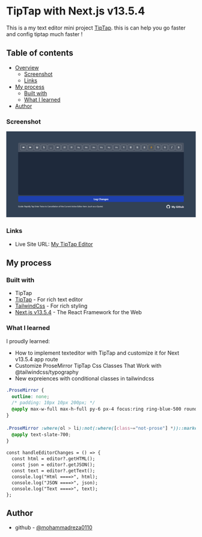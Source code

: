 # TipTap with Next.js v13.5.4

This is a my text editor mini project [TipTap](https://rich-text-editor-one.vercel.app/). this is can help you go faster and config tiptap much faster !

## Table of contents

- [Overview](#overview)
  - [Screenshot](#screenshot)
  - [Links](#links)
- [My process](#my-process)
  - [Built with](#built-with)
  - [What I learned](#what-i-learned)
- [Author](#author)

### Screenshot

![](./public/screenshot/editor.jpg)

### Links

- Live Site URL: [My TipTap Editor](https://your-live-site-url.com)

## My process

### Built with

- TipTap
- [TipTap](https://tiptap.dev/) - For rich text editor 
- [TailwindCss](https://tailwindcss.com/) - For rich styling
- [Next.js v13.5.4](https://nextjs.org/) - The React Framework for the Web

### What I learned

I proudly learned:

- How to implement texteditor with TipTap and customize it for Next v13.5.4 app route
- Customize ProseMirror TipTap Css Classes That Work with @tailwindcss/typography
- New expreiences with conditional classes in tailwindcss

```css
.ProseMirror {
  outline: none;
  /* padding: 10px 10px 200px; */
  @apply max-w-full max-h-full py-6 px-4 focus:ring ring-blue-500 rounded-lg min-h-[350px] mx-auto prose-sm prose prose-p:text-white prose-strong:text-white prose-ul:px-4 prose-headings:text-white sm:prose-base lg:prose-lg xl:prose-2xl focus:outline-none;
}

.ProseMirror :where(ol > li):not(:where([class~="not-prose"] *))::marker {
  @apply text-slate-700;
}
```

```tsx
const handleEditorChanges = () => {
  const html = editor?.getHTML();
  const json = editor?.getJSON();
  const text = editor?.getText();
  console.log("Html ====>", html);
  console.log("JSON ====>", json);
  console.log("Text ====>", text);
};
```
## Author

- github - [@mohammadreza0110](https://github.com/mohammadreza0110)

